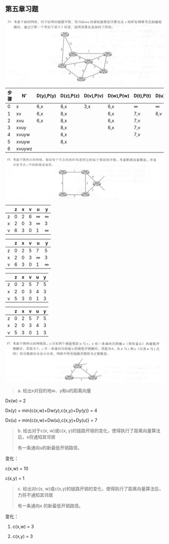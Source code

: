 ## 第五章习题

![](P3.jpg)

| 步骤 | N'     | D(y),P(y) | D(z),P(z) | D(v),P(v) | D(w),P(w) | D(t),P(t) | D(u),P(u) |
| ---- | ------ | --------- | --------- | --------- | --------- | --------- | --------- |
| 0    | x      | 6,x       | 8,x       | 3,x       | 6,x       | ∞         | ∞         |
| 1    | xv     | 6,x       | 8,x       |           | 6,x       | 7,v       | 6,v       |
| 2    | xvu    | 6,x       | 8,x       |           | 6,x       | 7,v       |           |
| 3    | xvuy   |           | 8,x       |           | 6,x       | 7,v       |           |
| 4    | xvuyw  |           | 8,x       |           |           | 7,v       |           |
| 5    | xvuyw  |           | 8,x       |           |           |           |           |
| 6    | xvuywz |           |           |           |           |           |           |

![](P5.jpg)

|      | z    | x    | v    | u    | y    |
| ---- | ---- | ---- | ---- | ---- | ---- |
| z    | 0    | 2    | 6    | ∞    | ∞    |
| x    | 2    | 0    | 3    | ∞    | 3    |
| v    | 6    | 3    | 0    | 1    | ∞    |

|      | z    | x    | v    | u    | y    |
| ---- | ---- | ---- | ---- | ---- | ---- |
| z    | 0    | 2    | 5    | 7    | 5    |
| x    | 2    | 0    | 3    | ∞    | 3    |
| v    | 6    | 3    | 0    | 1    | ∞    |

|      | z    | x    | v    | u    | y    |
| ---- | ---- | ---- | ---- | ---- | ---- |
| z    | 0    | 2    | 5    | 7    | 5    |
| x    | 2    | 0    | 3    | 4    | 3    |
| v    | 5    | 3    | 0    | 1    | 3    |

|      | z    | x    | v    | u    | y    |
| ---- | ---- | ---- | ---- | ---- | ---- |
| z    | 0    | 2    | 5    | 7    | 5    |
| x    | 2    | 0    | 3    | 4    | 3    |
| v    | 5    | 3    | 0    | 1    | 3    |

![](P7.jpg)

> a. 给出x对目的地w、y和u的距离向量

Dx(w) = 2

Dx(y) = min{c(x,w)+Dw(y),c(x,y)+Dy(y)} = 4

Dx(u) = min{c(x,w)+Dw(u),c(x,y)+Dy(u)} = 7

> b. 给出对于c(x, w)或c(x, y)的链路开销的变化，使得执行了距离向量算法后，x将通知其邻居
>
> 有一条通向u的新最低开销路径。

变化：

c(x,w) = 10

c(x,y) = 1

> c. 给出对c(x, w)或c(x,y)的链路开销的变化，使得执行了距离向量算法后，力将不通知其邻居
>
> 有一条通向x 的新最低开销路径。

变化：

1. c(x,w) = 3

2. c(x,y) = 3